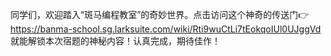 同学们，欢迎踏入“斑马编程教室”的奇妙世界。点击访问这个神奇的传送门👉 https://banma-school.sg.larksuite.com/wiki/Rti9wuCtLi7tEokqoIUl0UJggVd 
就能解锁本次宿题的神秘内容！认真完成，期待佳作！